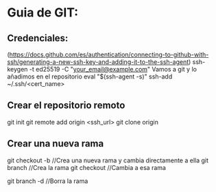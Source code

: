 # Guia de GIT:

## Credenciales:
(https://docs.github.com/es/authentication/connecting-to-github-with-ssh/generating-a-new-ssh-key-and-adding-it-to-the-ssh-agent)
ssh-keygen -t ed25519 -C "your_email@example.com"
Vamos a git y lo añadimos en el repositorio
eval "$(ssh-agent -s)"
ssh-add ~/.ssh/<cert_name>

## Crear el repositorio remoto

git init
git remote add origin <ssh_url>
git clone origin

## Crear una nueva rama

git checkout -b <nombre> //Crea una nueva rama y cambia directamente a ella
git branch <nombre> //Crea la rama
git checkout <nombre> //Cambia a esa rama

git branch -d <nombre> //Borra la rama



